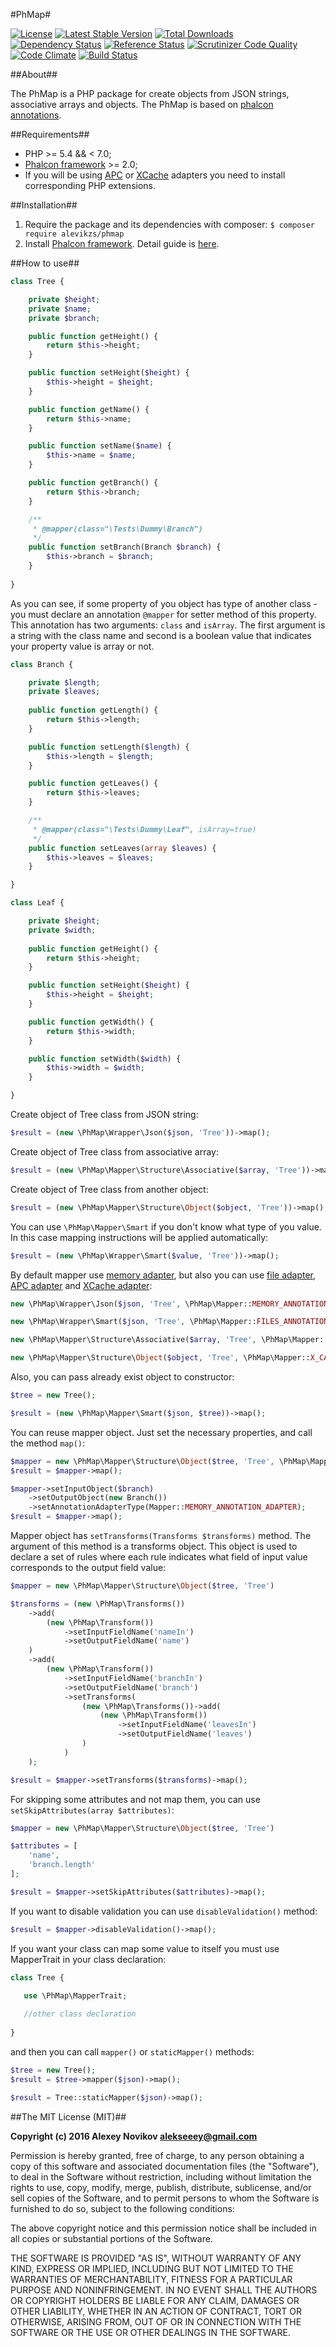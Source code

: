 #PhMap#

[![License](https://poser.pugx.org/alevikzs/phmap/license)](https://packagist.org/packages/alevikzs/phmap)
[![Latest Stable Version](https://poser.pugx.org/alevikzs/phmap/v/stable)](https://packagist.org/packages/alevikzs/phmap) 
[![Total Downloads](https://poser.pugx.org/alevikzs/phmap/downloads)](https://packagist.org/packages/alevikzs/phmap) 
[![Dependency Status](https://www.versioneye.com/user/projects/56da017bd5a5350029ae5cd8/badge.svg?style=flat)](https://www.versioneye.com/user/projects/56da017bd5a5350029ae5cd8)
[![Reference Status](https://www.versioneye.com/php/alevikzs:phmap/reference_badge.svg?style=flat)](https://www.versioneye.com/php/alevikzs:phmap/references)
[![Scrutinizer Code Quality](https://scrutinizer-ci.com/g/alevikzs/phmap/badges/quality-score.png?b=master)](https://scrutinizer-ci.com/g/alevikzs/phmap/?branch=master)
[![Code Climate](https://codeclimate.com/github/alevikzs/phmap/badges/gpa.svg)](https://codeclimate.com/github/alevikzs/phmap)
[![Build Status](https://secure.travis-ci.org/alevikzs/phmap.png?branch=master)](http://travis-ci.org/alevikzs/phmap)

##About##

The PhMap is a PHP package for create objects from JSON strings, associative arrays and objects. The PhMap is 
based on [phalcon annotations](https://docs.phalconphp.com/en/latest/reference/annotations.html).

##Requirements##

* PHP >= 5.4 && < 7.0;
* [Phalcon framework](https://phalconphp.com) >= 2.0;
* If you will be using [APC](http://php.net/manual/en/book.apc.php) or [XCache](https://xcache.lighttpd.net/) adapters you need to install corresponding PHP extensions.

##Installation##

1. Require the package and its dependencies with composer: ```$ composer require alevikzs/phmap```
2. Install [Phalcon framework](https://phalconphp.com). Detail guide is [here](https://phalconphp.com/en/download).

##How to use##

```php
class Tree {

    private $height;
    private $name;
    private $branch;

    public function getHeight() {
        return $this->height;
    }

    public function setHeight($height) {
        $this->height = $height;
    }

    public function getName() {
        return $this->name;
    }

    public function setName($name) {
        $this->name = $name;
    }

    public function getBranch() {
        return $this->branch;
    }

    /**
     * @mapper(class="\Tests\Dummy\Branch")
     */
    public function setBranch(Branch $branch) {
        $this->branch = $branch;
    }
    
}
```

As you can see, if some property of you object has type of another class - you must declare an annotation ```@mapper``` 
for setter method of this property. This annotation has two arguments: ```class``` and ```isArray```. The first 
argument is a string with the class name and second is a boolean value that indicates your property value is
array or not.

```php
class Branch {

    private $length;
    private $leaves;
    
    public function getLength() {
        return $this->length;
    }

    public function setLength($length) {
        $this->length = $length;
    }

    public function getLeaves() {
        return $this->leaves;
    }

    /**
     * @mapper(class="\Tests\Dummy\Leaf", isArray=true)
     */
    public function setLeaves(array $leaves) {
        $this->leaves = $leaves;
    }

}

class Leaf {

    private $height;
    private $width;
    
    public function getHeight() {
        return $this->height;
    }

    public function setHeight($height) {
        $this->height = $height;
    }

    public function getWidth() {
        return $this->width;
    }

    public function setWidth($width) {
        $this->width = $width;
    }

}
```

Create object of Tree class from JSON string:

```php
$result = (new \PhMap\Wrapper\Json($json, 'Tree'))->map();
```

Create object of Tree class from associative array:

```php
$result = (new \PhMap\Mapper\Structure\Associative($array, 'Tree'))->map();
```

Create object of Tree class from another object:

```php
$result = (new \PhMap\Mapper\Structure\Object($object, 'Tree'))->map();
```

You can use ```\PhMap\Mapper\Smart``` if you don't know what type of you value. In this case mapping instructions 
will be applied automatically:

```php
$result = (new \PhMap\Wrapper\Smart($value, 'Tree'))->map();
```

By default mapper use [memory adapter](https://docs.phalconphp.com/en/latest/api/Phalcon_Annotations_Adapter_Memory.html),
but also you can use [file adapter](https://docs.phalconphp.com/en/latest/api/Phalcon_Annotations_Adapter_Files.html),
[APC adapter](https://docs.phalconphp.com/en/latest/api/Phalcon_Annotations_Adapter_Apc.html) and
[XCache adapter](https://docs.phalconphp.com/en/latest/api/Phalcon_Annotations_Adapter_Xcache.html):

```php
new \PhMap\Wrapper\Json($json, 'Tree', \PhMap\Mapper::MEMORY_ANNOTATION_ADAPTER);

new \PhMap\Wrapper\Smart($json, 'Tree', \PhMap\Mapper::FILES_ANNOTATION_ADAPTER);

new \PhMap\Mapper\Structure\Associative($array, 'Tree', \PhMap\Mapper::APC_ANNOTATION_ADAPTER);

new \PhMap\Mapper\Structure\Object($object, 'Tree', \PhMap\Mapper::X_CACHE_ANNOTATION_ADAPTER);
```

Also, you can pass already exist object to constructor:

```php
$tree = new Tree();

$result = (new \PhMap\Mapper\Smart($json, $tree))->map();
```

You can reuse mapper object. Just set the necessary properties, and call the method ```map()```:

```php
$mapper = new \PhMap\Mapper\Structure\Object($tree, 'Tree', \PhMap\Mapper::X_CACHE_ANNOTATION_ADAPTER)
$result = $mapper->map();

$mapper->setInputObject($branch)
    ->setOutputObject(new Branch())
    ->setAnnotationAdapterType(Mapper::MEMORY_ANNOTATION_ADAPTER);
$result = $mapper->map();
```

Mapper object has ```setTransforms(Transforms $transforms)``` method. The argument of this method is a transforms 
object. This object is used to declare a set of rules where each rule indicates what field of input value corresponds 
to the output field value:

```php
$mapper = new \PhMap\Mapper\Structure\Object($tree, 'Tree')

$transforms = (new \PhMap\Transforms())
    ->add(
        (new \PhMap\Transform())
            ->setInputFieldName('nameIn')
            ->setOutputFieldName('name')
    )
    ->add(
        (new \PhMap\Transform())
            ->setInputFieldName('branchIn')
            ->setOutputFieldName('branch')
            ->setTransforms(
                (new \PhMap\Transforms())->add(
                    (new \PhMap\Transform())
                        ->setInputFieldName('leavesIn')
                        ->setOutputFieldName('leaves')
                )
            )
    );

$result = $mapper->setTransforms($transforms)->map();
```

For skipping some attributes and not map them, you can use ```setSkipAttributes(array $attributes)```:

```php
$mapper = new \PhMap\Mapper\Structure\Object($tree, 'Tree')

$attributes = [
    'name',
    'branch.length'
];

$result = $mapper->setSkipAttributes($attributes)->map();
```

If you want to disable validation you can use ```disableValidation()``` method:

```php
$result = $mapper->disableValidation()->map();
```

If you want your class can map some value to itself you must use MapperTrait in your class declaration:

```php
class Tree {

   use \PhMap\MapperTrait;
   
   //other class declaration
   
}
```

and then you can call ```mapper()``` or ```staticMapper()``` methods:

```php
$tree = new Tree();
$result = $tree->mapper($json)->map();

$result = Tree::staticMapper($json)->map();
```

##The MIT License (MIT)##

**Copyright (c) 2016 Alexey Novikov <alekseeey@gmail.com>**

Permission is hereby granted, free of charge, to any person obtaining a copy
of this software and associated documentation files (the "Software"), to deal
in the Software without restriction, including without limitation the rights
to use, copy, modify, merge, publish, distribute, sublicense, and/or sell
copies of the Software, and to permit persons to whom the Software is
furnished to do so, subject to the following conditions:

The above copyright notice and this permission notice shall be included in
all copies or substantial portions of the Software.

THE SOFTWARE IS PROVIDED "AS IS", WITHOUT WARRANTY OF ANY KIND, EXPRESS OR
IMPLIED, INCLUDING BUT NOT LIMITED TO THE WARRANTIES OF MERCHANTABILITY,
FITNESS FOR A PARTICULAR PURPOSE AND NONINFRINGEMENT. IN NO EVENT SHALL THE
AUTHORS OR COPYRIGHT HOLDERS BE LIABLE FOR ANY CLAIM, DAMAGES OR OTHER
LIABILITY, WHETHER IN AN ACTION OF CONTRACT, TORT OR OTHERWISE, ARISING FROM,
OUT OF OR IN CONNECTION WITH THE SOFTWARE OR THE USE OR OTHER DEALINGS IN
THE SOFTWARE.
